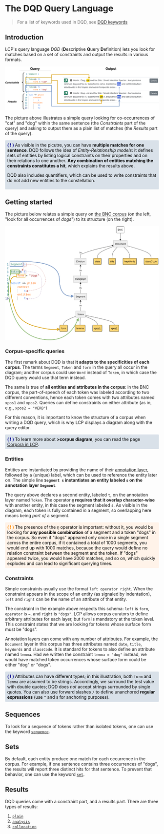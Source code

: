 # The DQD Query Language

> For a list of keywords used in DQD, see [DQD keywords](keywords.md)

## Introduction

LCP's query language _DQD_ (**D**escriptive **Q**uery **D**efinition) lets you look for matches based on a set of constraints and output the results in various formats.

![Simple query and output](images/query_output.png)

The picture above illustrates a simple query looking for co-occurrences of "cat" and "dog" within the same sentence (the _Constraints_ part of the query) and asking to output them as a plain list of matches (the _Results_ part of the query).


<div style="padding: 0.5em; margin: 1em 0em; background-color: rgb(217,225,233); color: black; border-radius: 0.2em;">
<span style="color: darkblue; font-weight: bold;">( ! ) </span>
As visible in the picutre, you can have <strong>multiple matches for one sentence</strong>. DQD follows the idea of 
<!-- <a href="https://en.wikipedia.org/wiki/Entity%E2%80%93relationship_model" target="_blank"> -->
<em>Entity-Relationship models</em>: it defines sets of entities by listing logical constraints on their properties and on their relations to one another. <strong>Any combination of entities matching the constraints constitutes a hit</strong>, which explains the results above.

DQD also includes quantifiers, which can be used to write constraints that do not add new entities to the constellation.
</div>


## Getting started

The picture below relates a simple query on [the BNC corpus](https://catchphrase.linguistik.uzh.ch/query/2/BNC) (on the left, "look for all occurrences of _dogs_") to its structure (on the right).

![Simple query and corpus template](images/query_template.png)

### Corpus-specific queries

The first remark about DQD is that **it adapts to the specificities of each corpus**. The terms `Segment`, `Token` and `form` in the query all occur in the diagram; another corpus could use `Word` instead of `Token`, in which case the DQD query would use that term instead.

The same is true of **all entities and attributes in the corpus**: in the BNC corpus, the part-of-speech of each token was labeled according to two different conventions, hence each token comes with two attributes named `xpos1` and `xpos2`. Queries can define constraints on either attribute (as in, e.g., `xpos2 = "VERB"`)

For this reason, it is important to know the structure of a corpus when writing a DQD query, which is why LCP displays a diagram along with the query editor.


<div style="padding: 0.5em; margin: 1em 0em; background-color: rgb(217,225,233); color: black; border-radius: 0.2em;">
<span style="color: darkblue; font-weight: bold;">( ! ) </span>
To learn more about <strong>>corpus diagram</strong>, you can read the page <a href="corpora_in_lcp.html">Corpora in LCP</a>.</div>


### Entities

Entities are instantiated by providing the name of their [annotation layer](model.md#layers), followed by a (unique) label, which can be used to reference the entity later on. The simple line **`Segment s` instantiates an entity labeled `s` on the annotation layer `Segment`**.

The query above declares a second entity, labeled `t`, on the annotation layer named `Token`. The operator **[`@`](at.md) requires that it overlap character-wise** with another entity, in this case the segment labeled `s`. As visible in the diagram, each token is fully contained _in_ a segment, so overlapping here means being _part of_ a segment.


<div style="padding: 0.5em; margin: 1em 0em; background-color: rgb(255,243,233); color: black; border-radius: 0.2em;">
<span style="color: darkorange; font-weight: bold;">( ! ) </span>
The presence of the <code>@</code> operator is important: without it, you would be looking for <strong>any possible combination</strong> of a segment and a token "dogs" in the corpus. So even if "dogs" appeared only once in a single segment across the entire corpus, if it contained a total of 1000 segments, you would end up with 1000 matches, because the query would define no relation constraint between the segment and the token. If "dogs" appeared twice, you would have 2000 matches, and so on, which quickly explodes and can lead to significant querying times.
</div>


### Constraints

Simple constraints usually use the format `left operator right`. When the constraint appears in the scope of an entity (as signaled by indentation), `left` and `right` can be the name of an attribute of that entity.

The constraint in the example above respects this schema: `left` is `form`, `operator` is `=`, and `right` is `"dogs"`. LCP allows corpus curators to define arbitrary attributes for each layer, but `form` is mandatory at the token level. This constraint states that we are looking for tokens whose surface form must be "dogs". 

Annotation layers can come with any number of attributes. For example, the `Document` layer in this corpus has three attributes named `date`, `title`, `keyWords` and `classCode`. It is standard for tokens to also define an attribute named `lemma`. Had we written the constraint `lemma = "dog"` instead, we would have matched token occurrences whose surface form could be either "dog" or "dogs".

<div style="padding: 0.5em; margin: 1em 0em; background-color: rgb(217,225,233); color: black; border-radius: 0.2em;">
<span style="color: darkblue; font-weight: bold;">( ! ) </span>
Attributes can have different types; in this illustration, both <code>form</code> and <code>lemma</code> are assumed to be strings. Accordingly, we surround the test value with double quotes; DQD does <em>not</em> accept strings surrounded by single quotes. You can also use forward slashes <code>/</code> to define unanchored <strong>regular expressions</strong> (use <code>^</code> and <code>$</code> for anchoring purposes).</div>


## Sequences

To look for a sequence of tokens rather than isolated tokens, one can use the keyword [`sequence`](sequence.md).

## Sets

By default, each entity produce one match for each occurrence in the corpus. For example, if one sentence contains three occurrences of "dogs", the results will report three distinct hits for that sentence. To prevent that behavior, one can use the keyword [`set`](set.md).

## Results

DQD queries come with a constraint part, and a results part. There are three types of results:

 1. [`plain`](results.md#plain)
 2. [`analysis`](results.md#analysis)
 3. [`collocation`](results.md#collocation)